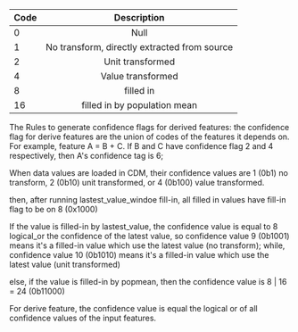 | Code   | Description           |
| -------|:-------------:|
| 0      | Null |
| 1      | No transform, directly extracted from source |
| 2      | Unit transformed  |
| 4      | Value transformed      |
| 8     | filled in |
| 16     | filled in by population mean |
The Rules to generate confidence flags for derived features:
the confidence flag for derive features are the union of codes of the features it depends on.
For example, feature A = B + C. If B and C have confidence flag 2 and 4 respectively, then A's confidence tag is 6;

When data values are loaded in CDM, their confidence values are 1 (0b1) no transform, 2 (0b10) unit transformed, or 4 (0b100) value transformed.

then, after running lastest_value_windoe fill-in, all filled in values have fill-in flag to be on 8 (0x1000)

If the value is filled-in by lastest_value, the confidence value is equal to 8 logical_or the confidence of the latest value, so confidence value 9 (0b1001) means it's a filled-in value which use the latest value (no transform); while, confidence value 10 (0b1010) means it's a filled-in value which use the latest value (unit transformed)

else, if the value is filled-in by popmean, then the confidence value is 8 | 16 = 24 (0b11000)

For derive feature, the confidence value is equal the logical or of all confidence values of the input features.
